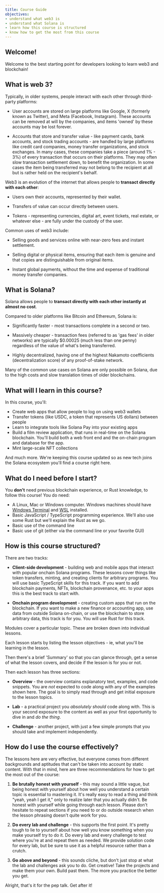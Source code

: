 ```yaml
---
title: Course Guide
objectives:
- understand what web3 is
- understand what Solana is
- learn how this course is structured
- know how to get the most from this course
---
```


## Welcome!

Welcome to the best starting point for developers looking to learn web3 and blockchain!

## What is web 3?

Typically, in older systems, people interact with each other through third-party platforms:

- User accounts are stored on large platforms like Google, X (formerly known as Twitter), and Meta (Facebook, Instagram). These accounts can be removed at will by the companies, and items 'owned' by these accounts may be lost forever. 

- Accounts that store and transfer value - like payment cards, bank accounts, and stock trading accounts - are handled by large platforms like credit card companies, money transfer organizations, and stock exchanges. In many cases, these companies take a piece (around 1% - 3%) of every transaction that occurs on their platforms. They may often slow transaction settlement down, to benefit the organization. In some cases the item being transferred may not belong to the recipient at all but is rather held on the recipient's behalf.

Web3 is an evolution of the internet that allows people to **transact directly with each other**:

- Users own their accounts, represented by their wallet.

- Transfers of value can occur directly between users.

- Tokens - representing currencies, digital art, event tickets, real estate, or whatever else - are fully under the custody of the user.

Common uses of web3 include:

- Selling goods and services online with near-zero fees and instant settlement.

- Selling digital or physical items, ensuring that each item is genuine and that copies are distinguishable from original items. 

- Instant global payments, without the time and expense of traditional money transfer companies.

## What is Solana?

Solana allows people to **transact directly with each other instantly at almost no cost**.

Compared to older platforms like Bitcoin and Ethereum, Solana is:

- Significantly faster - most transactions complete in a second or two.

- Massively cheaper - transaction fees (referred to as 'gas fees' in older networks) are typically $0.00025 (much less than one penny) regardless of the value of what's being transferred.

- Highly decentralized, having one of the highest Nakamoto coefficients (decentralization score) of any proof-of-stake network.

Many of the common use cases on Solana are only possible on Solana, due to the high costs and slow translation times of older blockchains.

## What will I learn in this course?

In this course, you'll:

 - Create web apps that allow people to log on using web3 wallets
 - Transfer tokens (like USDC, a token that represents US dollars) between people
 - Learn to integrate tools like Solana Pay into your existing apps 
 - Build a film review application, that runs in real-time on the Solana blockchain. You'll build both a web front end and the on-chain program and database for the app.
 - Mint large-scale NFT collections

And much more. We're keeping this course updated so as new tech joins the Solana ecosystem you'll find a course right here.

## What do I need before I start?

You **don't** need previous blockchain experience, or Rust knowledge, to follow this course! You do need:

- A Linux, Mac or Windows computer. 
  Windows machines should have [Windows Terminal](https://aka.ms/terminal) and [WSL](https://learn.microsoft.com/en-us/windows/wsl/) installed.
- Basic JavaScript / TypeScript programming experience. We'll also use some Rust but we'll explain the Rust as we go. 
- Basic use of the command line 
- Basic use of git (either via the command line or your favorite GUI)

## How is this course structured?

There are two tracks:

 - **Client-side development** - building web and mobile apps that interact with popular onchain Solana programs. These lessons cover things like token transfers, minting, and creating clients for arbitrary programs. You will use basic TypeScript skills for this track. If you want to add blockchain payments, NFTs, blockchain provenance, etc. to your apps this is the best track to start with. 

 - **Onchain program development** - creating custom apps that run on the blockchain. If you want to make a new finance or accounting app, use data from outside Solana on-chain, or use the blockchain to store arbitrary data, this track is for you. You will use Rust for this track.

Modules cover a particular topic. These are broken down into individual lessons.

Each lesson starts by listing the lesson objectives - ie, what you'll be learning in the lesson.

Then there's a brief 'Summary' so that you can glance through, get a sense of what the lesson covers, and decide if the lesson is for you or not.

Then each lesson has three sections:

- **Overview** - the overview contains explanatory text, examples, and code snippets. You are _not_ expected to code along with any of the examples shown here. The goal is to simply read through and get initial exposure to the lesson topics.

- **Lab** - a practical project you _absolutely should_ code along with. This is your second exposure to the content as well as your first opportunity to dive in and _do the thing_.

- **Challenge** - another project, with just a few simple prompts that you should take and implement independently.

## How do I use the course effectively?

The lessons here are very effective, but everyone comes from different backgrounds and aptitudes that can't be taken into account by static content. With that in mind, here are three recommendations for how to get the most out of the course:

1. **Be brutally honest with yourself** - this may sound a little vague, but being honest with yourself about how well you understand a certain topic is essential to mastering it. It's really easy to read a thing and think "yeah, yeah I get it," only to realize later that you actually didn't. Be honest with yourself while going through each lesson. Please don't hesitate to repeat sections if you need to or do outside research when the lesson phrasing doesn't quite work for you.

2. **Do every lab and challenge** - this supports the first point. It's pretty tough to lie to yourself about how well you know something when you make yourself try to do it. Do every lab and every challenge to test where you're at and repeat them as needed. We provide solution code for every lab, but be sure to use it as a helpful resource rather than a crutch.

3. **Go above and beyond** - this sounds cliche, but don't just stop at what the lab and challenges ask you to do. Get creative! Take the projects and make them your own. Build past them. The more you practice the better you get.

Alright, that's it for the pep talk. Get after it!
